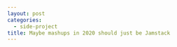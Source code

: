 ```yaml
---
layout: post
categories:
  - side-project
title: Maybe mashups in 2020 should just be Jamstack
---
```


